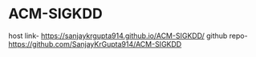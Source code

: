 # ACM-SIGKDD
host link- https://sanjaykrgupta914.github.io/ACM-SIGKDD/
github repo- https://github.com/SanjayKrGupta914/ACM-SIGKDD
